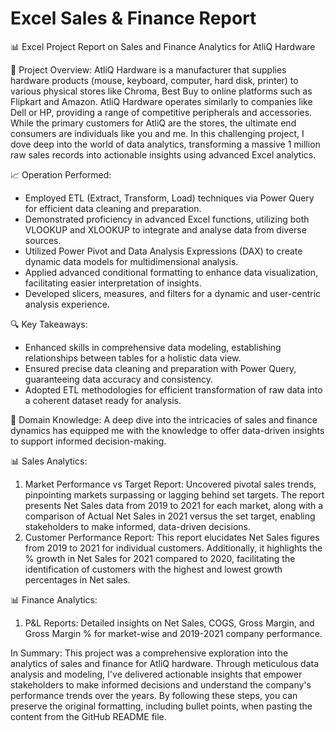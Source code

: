 # Excel Sales & Finance Report

📊 Excel Project Report on Sales and Finance Analytics for AtliQ Hardware

🔹 Project Overview:
AtliQ Hardware is a manufacturer that supplies hardware products (mouse, keyboard, computer, hard disk, printer) to various physical stores like Chroma, Best Buy to online platforms such as Flipkart and Amazon. AtliQ Hardware operates similarly to companies like Dell or HP, providing a range of competitive peripherals and accessories. While the primary customers for AtliQ are the stores, the ultimate end consumers are individuals like you and me. In this challenging project, I dove deep into the world of data analytics, transforming a massive 1 million raw sales records into actionable insights using advanced Excel analytics.

📈 Operation Performed:
* Employed ETL (Extract, Transform, Load) techniques via Power Query for efficient data cleaning and preparation.
* Demonstrated proficiency in advanced Excel functions, utilizing both VLOOKUP and XLOOKUP to integrate and analyse data from diverse sources.
* Utilized Power Pivot and Data Analysis Expressions (DAX) to create dynamic data models for multidimensional analysis.
* Applied advanced conditional formatting to enhance data visualization, facilitating easier interpretation of insights.
* Developed slicers, measures, and filters for a dynamic and user-centric analysis experience.

🔍 Key Takeaways:
* Enhanced skills in comprehensive data modeling, establishing relationships between tables for a holistic data view.
* Ensured precise data cleaning and preparation with Power Query, guaranteeing data accuracy and consistency.
* Adopted ETL methodologies for efficient transformation of raw data into a coherent dataset ready for analysis.

🔸 Domain Knowledge:
A deep dive into the intricacies of sales and finance dynamics has equipped me with the knowledge to offer data-driven insights to support informed decision-making.

📊 Sales Analytics:
1. Market Performance vs Target Report: Uncovered pivotal sales trends, pinpointing markets surpassing or lagging behind set targets. The report presents Net Sales data from 2019 to 2021 for each market, along with a comparison of Actual Net Sales in 2021 versus the set target, enabling stakeholders to make informed, data-driven decisions.
2. Customer Performance Report: This report elucidates Net Sales figures from 2019 to 2021 for individual customers. Additionally, it highlights the % growth in Net Sales for 2021 compared to 2020, facilitating the identification of customers with the highest and lowest growth percentages in Net sales.

📊 Finance Analytics:
1. P&L Reports: Detailed insights on Net Sales, COGS, Gross Margin, and Gross Margin % for market-wise and 2019-2021 company performance.

In Summary:
This project was a comprehensive exploration into the analytics of sales and finance for AtliQ hardware. Through meticulous data analysis and modeling, I've delivered actionable insights that empower stakeholders to make informed decisions and understand the company's performance trends over the years.
By following these steps, you can preserve the original formatting, including bullet points, when pasting the content from the GitHub README file.
